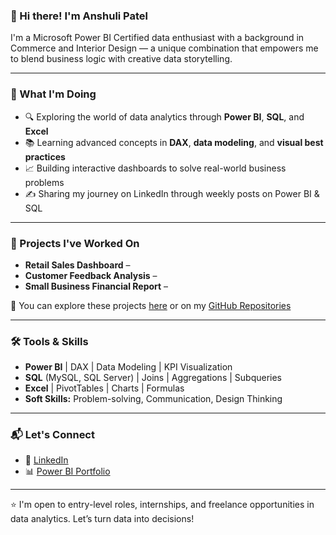 <!--
**anshuli-patel/anshuli-patel** is a ✨ _special_ ✨ repository because its `README.md` (this file) appears on your GitHub profile.

Here are some ideas to get you started:

- 🔭 I’m currently working on ...
- 🌱 I’m currently learning ...
- 👯 I’m looking to collaborate on ...
- 🤔 I’m looking for help with ...
- 💬 Ask me about ...
- 📫 How to reach me: ...
- 😄 Pronouns: ...
- ⚡ Fun fact: ...
-->

### 👋 Hi there! I'm Anshuli Patel

I'm a Microsoft Power BI Certified data enthusiast with a background in Commerce and Interior Design — a unique combination that empowers me to blend business logic with creative data storytelling.

---

### 🚀 What I'm Doing
- 🔍 Exploring the world of data analytics through **Power BI**, **SQL**, and **Excel**
- 📚 Learning advanced concepts in **DAX**, **data modeling**, and **visual best practices**
- 📈 Building interactive dashboards to solve real-world business problems
- ✍️ Sharing my journey on LinkedIn through weekly posts on Power BI & SQL

---

### 💼 Projects I've Worked On
- **Retail Sales Dashboard** – 
- **Customer Feedback Analysis** – 
- **Small Business Financial Report** – 

🔗 You can explore these projects [here](#) or on my [GitHub Repositories](#)  

---

### 🛠️ Tools & Skills
- **Power BI** | DAX | Data Modeling | KPI Visualization  
- **SQL** (MySQL, SQL Server) | Joins | Aggregations | Subqueries  
- **Excel** | PivotTables | Charts | Formulas  
- **Soft Skills:** Problem-solving, Communication, Design Thinking  

---

### 📬 Let's Connect
- 💼 [LinkedIn]([https://linkedin.com/in/your-profile](https://www.linkedin.com/in/anshulipatel/))  
- 📊 [Power BI Portfolio](#) 

---

⭐ I'm open to entry-level roles, internships, and freelance opportunities in data analytics. Let’s turn data into decisions!
